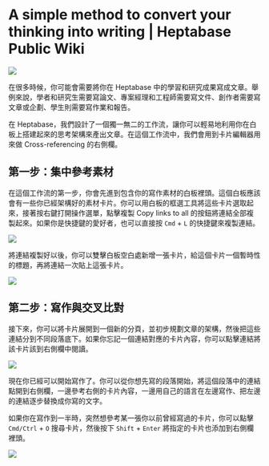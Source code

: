 # A simple method to convert your thinking into writing | Heptabase Public Wiki
![](https://wiki.heptabase.com/assets/images/a-simple-method-to-convert-your-thinking-into-writing-Untitled-b90156fcb2de7993e4019d2d408bc6fb.png)

在很多時候，你可能會需要將你在 Heptabase 中的學習和研究成果寫成文章。舉例來說，學者和研究生需要寫論文、專案經理和工程師需要寫文件、創作者需要寫文章或企劃、學生則需要寫作業和報告。

在 Heptabase，我們設計了一個獨一無二的工作流，讓你可以輕易地利用你在白板上搭建起來的思考架構來產出文章。在這個工作流中，我們會用到卡片編輯器用來做 Cross-referencing 的右側欄。

第一步：集中參考素材[​](#第一步集中參考素材 "Direct link to 第一步：集中參考素材")
-----------------------------------------------------

在這個工作流的第一步，你會先進到包含你的寫作素材的白板裡頭。這個白板應該會有一些你已經架構好的素材卡片。你可以用白板的框選工具將這些卡片選取起來，接著按右鍵打開操作選單，點擊複製 Copy links to all 的按鈕將連結全部複製起來。如果你是快捷鍵的愛好者，也可以直接按 `Cmd` \+ `L` 的快捷鍵來複製連結。

![](https://wiki.heptabase.com/assets/images/a-simple-method-to-convert-your-thinking-into-writing-Untitled%201-6c959dbf3ddb52d270288218343e19e4.png)

將連結複製好以後，你可以雙擊白板空白處新增一張卡片，給這個卡片一個暫時性的標題，再將連結一次貼上這張卡片。

![](https://wiki.heptabase.com/assets/images/a-simple-method-to-convert-your-thinking-into-writing-Untitled%202-22ed0749373916b2ae555118ddcf7cd5.png)

第二步：寫作與交叉比對[​](#第二步寫作與交叉比對 "Direct link to 第二步：寫作與交叉比對")
--------------------------------------------------------

接下來，你可以將卡片展開到一個新的分頁，並初步規劃文章的架構，然後把這些連結分到不同段落底下。如果你忘記一個連結對應的卡片內容，你可以點擊連結將該卡片該到右側欄中閱讀。

![](https://wiki.heptabase.com/assets/images/a-simple-method-to-convert-your-thinking-into-writing-Untitled%203-b90156fcb2de7993e4019d2d408bc6fb.png)

現在你已經可以開始寫作了。你可以從你想先寫的段落開始，將這個段落中的連結點開到右側欄，一邊參考右側的卡片內容，一邊用自己的語言在左邊寫作、把左邊的連結逐步替換成你寫的文字。

如果你在寫作到一半時，突然想參考某一張你以前曾經寫過的卡片，你可以點擊 `Cmd/Ctrl` \+ `O` 搜尋卡片，然後按下 `Shift` \+ `Enter` 將指定的卡片也添加到右側欄裡頭。

![](https://wiki.heptabase.com/assets/images/a-simple-method-to-convert-your-thinking-into-writing-Untitled%204-5beed189a2020ebf8b1e281b30ddc433.png)